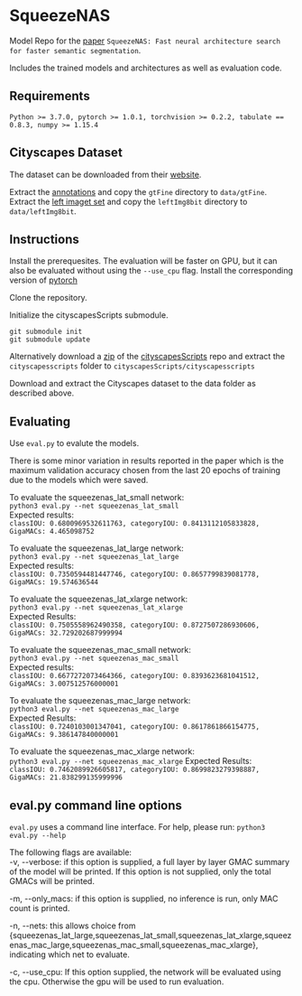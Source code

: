 # SqueezeNAS
Model Repo for the [paper](https://arxiv.org/abs/1908.01748) ```SqueezeNAS: Fast neural architecture search for faster semantic segmentation```.

Includes the trained models and architectures as well as evaluation code.

## Requirements
```
Python >= 3.7.0, pytorch >= 1.0.1, torchvision >= 0.2.2, tabulate == 0.8.3, numpy >= 1.15.4
```
## Cityscapes Dataset
The dataset can be downloaded from their [website](https://www.cityscapes-dataset.com/downloads/).

Extract the [annotations](https://www.cityscapes-dataset.com/file-handling/?packageID=1) and copy the ```gtFine``` directory to ```data/gtFine```.  
Extract the [left imaget set](https://www.cityscapes-dataset.com/file-handling/?packageID=3) and copy the ```leftImg8bit``` directory to ```data/leftImg8bit```.

## Instructions
Install the prerequesites. The evaluation will be faster on GPU, but it can also be evaluated without using the ```--use_cpu``` flag. Install the corresponding version of [pytorch](https://pytorch.org)

Clone the repository.

Initialize the cityscapesScripts submodule.
```
git submodule init
git submodule update
```
Alternatively download a [zip](https://github.com/mcordts/cityscapesScripts/archive/master.zip) of the [cityscapesScripts](https://github.com/mcordts/cityscapesScripts/) repo and extract the ```cityscapesscripts``` folder to
```cityscapesScripts/cityscapesscripts```

Download and extract the Cityscapes dataset to the data folder as described above.

## Evaluating

Use ```eval.py``` to evalute the models.

There is some minor variation in results reported in the paper which is the maximum validation accuracy chosen from the last 20 epochs of training due to the models which were saved.

To evaluate the squeezenas_lat_small network:  
```python3 eval.py --net squeezenas_lat_small```  
Expected results:  
```classIOU: 0.6800969532611763, categoryIOU: 0.8413112105833828, GigaMACs: 4.465098752```

To evaluate the squeezenas_lat_large network:  
```python3 eval.py --net squeezenas_lat_large```  
Expected results:  
```classIOU: 0.7350594481447746, categoryIOU: 0.8657799839081778, GigaMACs: 19.574636544```

To evaluate the squeezenas_lat_xlarge network:  
```python3 eval.py --net squeezenas_lat_xlarge```  
Expected Results:  
```classIOU: 0.7505558962490358, categoryIOU: 0.8727507286930606, GigaMACs: 32.729202687999994```

To evaluate the squeezenas_mac_small network:  
```python3 eval.py --net squeezenas_mac_small```  
Expected results:  
```classIOU: 0.6677272073464366, categoryIOU: 0.8393623681041512, GigaMACs: 3.007512576000001```

To evaluate the squeezenas_mac_large network:  
```python3 eval.py --net squeezenas_mac_large```  
Expected Results:  
```classIOU: 0.7240103001347041, categoryIOU: 0.8617861866154775, GigaMACs: 9.386147840000001```

To evaluate the squeezenas_mac_xlarge network:  
```python3 eval.py --net squeezenas_mac_xlarge```
Expected Results:  
```classIOU: 0.7462089926605817, categoryIOU: 0.8699823279398887, GigaMACs: 21.838299135999996```

## eval.py command line options

```eval.py``` uses a command line interface. 
For help, please run: ```python3 eval.py --help```

The following flags are available:  
-v, --verbose: if this option is supplied, a full layer by layer GMAC summary of the model will be printed. If this option is not supplied, only the total GMACs will be printed.

-m, --only_macs: if this option is supplied, no inference is run, only MAC count is printed.

-n, --nets: this allows choice from {squeezenas_lat_large,squeezenas_lat_small,squeezenas_lat_xlarge,squeezenas_mac_large,squeezenas_mac_small,squeezenas_mac_xlarge}, indicating which net to evaluate.

-c, --use_cpu: If this option supplied, the network will be evaluated using the cpu. Otherwise the gpu will be used to run
                        evaluation.
